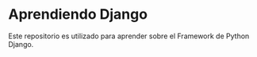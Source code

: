 # Aprendiendo Django

Este repositorio es utilizado para aprender sobre el Framework de Python Django.